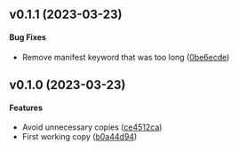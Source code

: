 <a name="v0.1.1"></a>
## v0.1.1 (2023-03-23)


#### Bug Fixes

*   Remove manifest keyword that was too long ([0be6ecde](https://github.com/Frederick888/xfcc-parser/commit/0be6ecdee15a68763fa5dc6bad6775599b6f819a))



<a name="v0.1.0"></a>
## v0.1.0 (2023-03-23)


#### Features

*   Avoid unnecessary copies ([ce4512ca](https://github.com/Frederick888/xfcc-parser/commit/ce4512ca23fe2bf65afc672d2e5bb82ef48d39a6))
*   First working copy ([b0a44d94](https://github.com/Frederick888/xfcc-parser/commit/b0a44d9479e3f020b51637354186a205ca8b2cc4))




